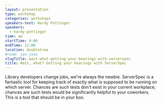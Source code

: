 ```yaml
---
layout: presentation
type: workshop
categories: workshops
speakers-text: Hardy Pottinger
speakers:
  - hardy-pottinger
time: am
startTime: 9:00
endTime: 12:00
location: doubletree
#room: san-jose
slugTitle: wait-what-getting-your-bearings-with-serverspec
title: Wait, what? Getting your bearings with ServerSpec
---
```


Library developers change jobs, we're always the newbie. ServerSpec is a fantastic tool for keeping track of exactly what is supposed to be running on which server. Chances are such tests don't exist in your current workplace; chances are such tests would be significantly helpful to your coworkers. This is a tool that should be in your box.
